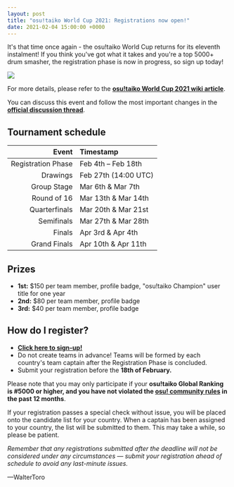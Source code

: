 ```yaml
---
layout: post
title: "osu!taiko World Cup 2021: Registrations now open!"
date: 2021-02-04 15:00:00 +0000
---
```


It's that time once again - the osu!taiko World Cup returns for its eleventh instalment! If you think you've got what it takes and you're a top 5000+ drum smasher, the registration phase is now in progress, so sign up today! 

![](/wiki/shared/news/banners/TWC_2021.jpg)

For more details, please refer to the **[osu!taiko World Cup 2021 wiki article](/wiki/Tournaments/TWC/2021)**.

You can discuss this event and follow the most important changes in the **[official discussion thread](https://osu.ppy.sh/community/forums/topics/1241159)**.

## Tournament schedule

| Event | Timestamp |
| --: | :-- |
| Registration Phase | Feb 4th – Feb 18th |
| Drawings | Feb 27th (14:00 UTC) |
| Group Stage | Mar 6th & Mar 7th |
| Round of 16 | Mar 13th & Mar 14th |
| Quarterfinals | Mar 20th & Mar 21st |
| Semifinals | Mar 27th & Mar 28th |
| Finals | Apr 3rd & Apr 4th |
| Grand Finals | Apr 10th & Apr 11th |

## Prizes

- **1st:** $150 per team member, profile badge, "osu!taiko Champion" user title for one year
- **2nd:** $80 per team member, profile badge
- **3rd:** $40 per team member, profile badge

## How do I register?

- **[Click here to sign-up!](https://osu.ppy.sh/community/tournaments/27)**
- Do not create teams in advance! Teams will be formed by each country's team captain after the Registration Phase is concluded.
- Submit your registration before the **18th of February.**

Please note that you may only participate if your **osu!taiko Global Ranking is #5000 or higher, and you have not violated the [osu! community rules](/wiki/Rules) in the past 12 months**.

If your registration passes a special check without issue, you will be placed onto the candidate list for your country. When a captain has been assigned to your country, the list will be submitted to them. This may take a while, so please be patient.

*Remember that any registrations submitted after the deadline will not be considered under any circumstances — submit your registration ahead of schedule to avoid any last-minute issues.*

—WalterToro
